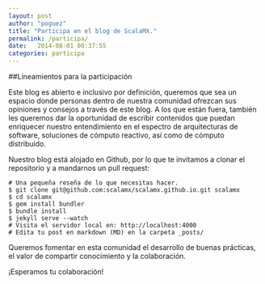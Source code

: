 ```yaml
---
layout: post
author: "poguez"
title: "Participa en el blog de ScalaMX."
permalink: /participa/
date:   2014-08-01 00:37:55
categories: participa
---
```


##Lineamientos para la participación

Este blog es abierto e inclusivo por definición, queremos que  sea un espacio donde
personas dentro de nuestra comunidad ofrezcan sus opiniones y consejos a través
de este blog. A los que están fuera, también les queremos dar la oportunidad de
escribir contenidos  que puedan enriquecer nuestro entendimiento
en el espectro de arquitecturas de software, soluciones de cómputo reactivo, así como
de cómputo distribuido.

Nuestro blog está alojado en Github, por lo que te invitamos a clonar
el repositorio y a mandarnos un pull request:

```
# Una pequeña reseña de lo que necesitas hacer.
$ git clone git@github.com:scalamx/scalamx.github.io.git scalamx
$ cd scalamx
$ gem install bundler
$ bundle install
$ jekyll serve --watch
# Visita el servidor local en: http://localhost:4000
# Edita tu post en markdown (MD) en la carpeta _posts/
```

Queremos fomentar en esta comunidad el desarrollo de buenas prácticas,
el valor de compartir conocimiento y la colaboración.

¡Esperamos tu colaboración!
